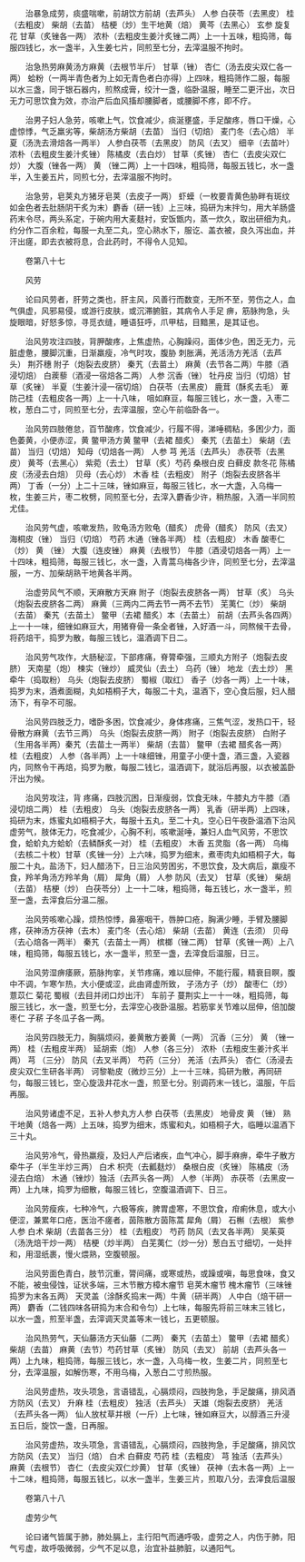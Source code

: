 <!-- { "loadSidebar": true } -->
　　治暴急成劳，痰盛喘嗽，前胡饮方前胡（去芦头） 人参 白茯苓（去黑皮） 桂（去粗皮） 柴胡（去苗） 桔梗（炒）生干地黄（焙） 黄芩（去黑心） 玄参 旋复花 甘草（炙锉各一两） 浓朴（去粗皮生姜汁炙锉二两）上一十五味，粗捣筛，每服四钱匕，水一盏半，入生姜七片，同煎至七分，去滓温服不拘时。

　　治急热劳麻黄汤方麻黄（去根节半斤） 甘草（锉） 杏仁（汤去皮尖双仁各一两） 蛤粉（一两半青色者为上如无青色者白亦得）上四味，粗捣筛作二服，每服以水三盏，同于银石器内，煎熬成膏，绞汁一盏，临卧温服，睡至二更汗出，次日无力可思饮食为效，亦治产后血风搐却腰脚者，或腰脚不疼，即不疗。

　　治男子妇人急劳，咳嗽上气，饮食减少，痰涎壅盛，手足酸疼，唇口干燥，心虚惊悸，气乏羸劣等，柴胡汤方柴胡（去苗） 当归（切焙） 麦门冬（去心焙） 半夏（汤洗去滑焙各一两半） 人参白茯苓（去黑皮） 防风（去叉） 细辛（去苗叶） 浓朴（去粗皮生姜汁炙锉） 陈橘皮（去白炒） 甘草（炙锉） 杏仁（去皮尖双仁炒） 大腹（锉各一两） 黄 （锉二两）上一十四味，粗捣筛，每服五钱匕，水一盏半，入生姜五片，同煎七分，去滓温服不拘时。

　　治急劳，皂荚丸方猪牙皂荚（去皮子一两） 虾蟆（一枚要青黄色胁畔有斑纹如金色者去肚肠阴干炙为末）麝香（研一钱）上三味，捣研为末拌匀，用大羊肠盛药末令尽，两头系定，于碗内用大麦麸衬，安饭甑内，蒸一炊久，取出研细为丸，约分作二百余粒，每服一丸至二丸，空心熟水下，服讫、盖衣被，良久泻出血，并汗出瘥，即去衣被将息，合此药时，不得令人见知。

　　卷第八十七

　　风劳

　　论曰风劳者，肝劳之类也，肝主风，风善行而数变，无所不至，劳伤之人，血气俱虚，风邪易侵，或游行皮肤，或沉滞腑脏，其病令人手足 痹，筋脉拘急，头旋眼暗，好怒多惊，寻觅衣缝，睡语狂呼，爪甲枯，目黯黑，是其证也。

　　治风劳攻注四肢，背胛酸疼，上焦虚热，心胸躁闷，面体少色，困乏无力，元脏虚惫，腰脚沉重，日渐羸瘦，冷气时攻，腹胁 刺胀满，羌活汤方羌活（去芦头） 荆芥穗 附子（炮裂去皮脐） 秦艽（去苗土） 麻黄（去节各二两）牛膝（酒浸切焙） 白蒺藜（酒浸一宿焙各二两） 人参 沉香（锉） 牡丹皮 当归（切焙）甘草（炙锉） 半夏（生姜汁浸一宿切焙） 白茯苓（去黑皮） 鹿茸（酥炙去毛） 萆 防己桂（去粗皮各一两）上一十八味， 咀如麻豆，每服三钱匕，水一盏，入枣二枚，葱白二寸，同煎至七分，去滓温服，空心午前临卧各一。

　　治风劳四肢倦怠，百节酸疼，饮食减少，行履不得，涕唾稠粘，多困少力，面色萎黄，小便赤涩，黄 鳖甲汤方黄 鳖甲（去裙 醋炙） 秦艽（去苗土） 柴胡（去苗） 当归（切焙） 知母（切焙各一两） 人参 芎 羌活（去芦头） 赤茯苓（去黑皮） 黄芩（去黑心） 紫菀（去土） 甘草（炙）芍药 桑根白皮 白藓皮 款冬花 陈橘皮（汤浸去白焙） 贝母（去心炒） 木香 桂（去粗皮） 附子（炮裂去皮脐各半两） 丁香（一分）上二十三味，锉如麻豆，每服三钱匕，水一大盏，入乌梅一枚，生姜三片，枣二枚劈，同煎至七分，去滓入麝香少许，稍热服，入酒一半同煎尤佳。

　　治风劳气虚，咳嗽发热，败龟汤方败龟（醋炙） 虎骨（醋炙） 防风（去叉） 海桐皮（锉） 当归（切焙） 芍药 木通（锉各半两） 桂（去粗皮） 木香 酸枣仁（炒） 黄 （锉） 大腹（连皮锉） 麻黄（去根节） 牛膝（酒浸切焙各一两）上一十四味，粗捣筛，每服三钱匕，水一盏，入青蒿乌梅各少许，同煎至七分，去滓温服，一方、加柴胡熟干地黄各半两。

　　治虚劳风气不顺，天麻散方天麻 附子（炮裂去皮脐各一两） 甘草（炙） 乌头（炮裂去皮脐各二两） 麻黄（三两内二两去节一两不去节） 芜荑仁（炒） 柴胡（去苗） 秦艽（去苗土） 鳖甲（去裙 醋炙）本（去苗土） 前胡（去芦头各四两）上一十一味，细锉如麻豆大，用猪脊骨一条全者锉，入好酒一斗，同熬候干去骨，将药焙干，捣罗为散，每服三钱匕，温酒调下日二。

　　治风劳气攻作，大肠秘涩，下部疼痛，脊膂牵强，三顺丸方附子（炮裂去皮脐） 天南星（炮） 楝实（锉炒） 威灵仙（去土） 乌药（锉） 地龙（去土炒） 黑牵牛（捣取粉） 乌头（炮裂去皮脐） 蜀椒（取红） 香子（炒各一两）上一十味，捣罗为末，酒煮面糊，丸如梧桐子大，每服二十丸，温酒下，空心食后服，妇人醋汤下，有孕不可服。

　　治风劳四肢乏力，嗜卧多困，饮食减少，身体疼痛，三焦气涩，发热口干，轻骨散方麻黄（去节三两） 乌头（炮裂去皮脐一两） 附子（炮裂去皮脐） 白附子（生用各半两）秦艽（去苗土一两半） 柴胡（去苗） 鳖甲（去裙 醋炙各一两） 桂（去粗皮） 人参（各半两）上一十味细锉，用童子小便十盏，酒三盏，入瓷器内，同熬令干再焙，捣罗为散，每服二钱匕，温酒调下，就浴后再服，以衣被盖卧汗出为候。

　　治风劳攻注，背 疼痛，四肢沉困，日渐瘦弱，饮食无味，牛膝丸方牛膝（酒浸切焙二两） 桂（去粗皮） 乌头（炮裂去皮脐各一两） 乳香（研半两）上四味，捣研为末，炼蜜丸如梧桐子大，每服十五丸，至二十丸，空心日午夜卧温酒下治风虚劳气，肢体无力，吃食减少，心胸不利，咳嗽涎唾，兼妇人血气风劳，不思饮食，蛤蚧丸方蛤蚧（去鳞酥炙一对） 桂（去粗皮） 木香 五灵脂（各一两） 乌梅（去核二十枚）甘草（炙锉一分）上六味，捣罗为细末，煮枣肉丸如梧桐子大，每服二十丸，盐汤下，妇人醋汤下，日三治风劳困劣，不思饮食，及大病后，羸瘦不食，羚羊角汤方羚羊角（屑） 犀角（屑） 人参 防风（去叉） 甘草（炙锉） 柴胡（去苗） 桔梗（炒） 白茯苓分）上一十二味，粗捣筛，每五钱匕，水一盏半，煎至一盏，去滓食后分温二服。

　　治风劳咳嗽心躁，烦热惊悸，鼻塞咽干，唇肿口疮，胸满少睡，手臂及腰脚疼，茯神汤方茯神（去木） 麦门冬（去心焙） 柴胡（去苗） 黄连（去须） 贝母（去心焙各一两半） 秦艽（去苗土一两） 槟榔（锉二两） 甘草（炙锉一两）上八味，粗捣筛，每服五钱匕，水一盏半，煎至一盏，去滓食后温服，日三。

　　治风劳湿痹痿厥，筋脉拘挛，关节疼痛，难以屈伸，不能行履，精衰目瞑，腹中不调，乍寒乍热，大小便或涩，此由肾虚所致， 子汤方子（炒） 酸枣仁（炒） 薏苡仁 菊花 蜀椒（去目并闭口炒出汗） 车前子 蔓荆实上一十一味，粗捣筛，每服三钱匕，水一盏，煎至七分，去滓空心夜卧温服。若筋挛关节难以屈伸，倍加酸枣仁 子菥 子冬瓜子各一两。

　　治风劳四肢无力，胸膈烦闷，姜黄散方姜黄（一两） 沉香（三分） 黄 （锉一两） 桂（去粗皮半两） 延胡索（炮） 人参（各三分） 浓朴（去粗皮生姜汁炙半两） 芎 （三分） 防风（去叉半两） 芍药（三分） 羌活（去芦头） 杏仁（汤浸去皮尖双仁生研各半两） 诃黎勒皮（微炒三分）上一十三味，捣研为散，再同研匀，每服三钱匕，空心旋汲井花水一盏，煎至七分。别调药末一钱匕，温服，午后再服。

　　治风劳诸虚不足，五补人参丸方人参 白茯苓（去黑皮） 地骨皮 黄 （锉） 熟干地黄（焙各一两）上五味，捣罗为细末，炼蜜和丸，如梧桐子大，临睡以温酒下三十丸。

　　治风劳冷气，骨热羸瘦，及妇人产后诸疾，血气冲心，脚手麻痹，牵牛子散方牵牛子（半生半炒三两） 白术 枳壳（去瓤麸炒） 桑根白皮（炙锉） 陈橘皮（汤浸去白焙） 木通（锉炒）独活（去芦头各一两） 人参（半两） 赤茯苓（去黑皮一两）上九味，捣罗为细散，每服三钱匕，空腹温酒调下、日三。

　　治风劳瘦疾，七种冷气，六极等疾，脾胃虚寒，不思饮食，疳痢休息，或大小便涩，兼累年口疮，医治不瘥者，茵陈散方茵陈蒿 犀角（屑） 石槲（去根） 紫参 人参 白术 柴胡（去苗各三分） 桂（去粗皮） 芍药 防风（去叉各半两） 吴茱萸（汤洗焙干炒一两） 桔梗（炒半两） 白芜荑仁（炒一分）葱白五寸细切，一处拌和，用湿纸裹，慢火煨熟，空腹顿服。

　　治风劳面色青白，肢节沉重，膂间痛，或寒或热，或躁或嗔，每思食味，食又不能，被虫侵蚀，证状多端，三木节散方樟木瘤节 皂荚木瘤节 槐木瘤节（三味锉捣罗为末各五两） 天灵盖（涂酥炙捣末一两）牛黄（研半两） 人中白（焙干研一两） 麝香（二钱四味各研捣为末合和令匀）上七味，每服先将前三味末三钱匕，以水一盏，煎至半盏，去滓调天灵盖等末一钱匕，五更顿服。

　　治风热劳气，天仙藤汤方天仙藤（二两） 秦艽（去苗土） 鳖甲（去裙 醋炙） 柴胡（去苗） 麻黄（去节）芍药甘草（炙锉） 防风（去叉） 前胡（去芦头各一两）上九味，粗捣筛，每服三钱匕，水一盏，入乌梅一枚，生姜二片，同煎至七分，去滓温服，如解伤寒，不用乌梅，入葱白二寸煎热服。

　　治风劳虚热，攻头项急，言语错乱，心膈烦闷，四肢拘急，手足酸痛，排风酒方防风（去叉） 升麻 桂（去粗皮） 独活（去芦头） 天雄（炮裂去皮脐） 羌活（去芦头各一两） 仙人放杖草并根（一斤）上七味，锉如麻豆大，以醇酒三升浸五日后，旋饮一盏，日再服。

　　治风劳虚热，攻头项急，言语错乱，心膈烦闷，四肢拘急，手足酸痛，排风饮方防风（去叉） 当归（焙） 白术 白藓皮 芍药 桂（去粗皮） 芎 独活（去芦头） 麻黄（去根节） 杏仁（去皮尖双仁炒黄） 甘草（炙锉） 茯神（去木各一两）上一十二味，粗捣筛，每服五钱匕，以水一盏半，生姜三片，煎取八分，去滓食后温服

　　卷第八十八

　　虚劳少气

　　论曰诸气皆属于肺，肺处膈上，主行阳气而通呼吸，虚劳之人，内伤于肺，阳气亏虚，故呼吸微弱，少气不足以息，治宜补益肺脏，以通阳气。

